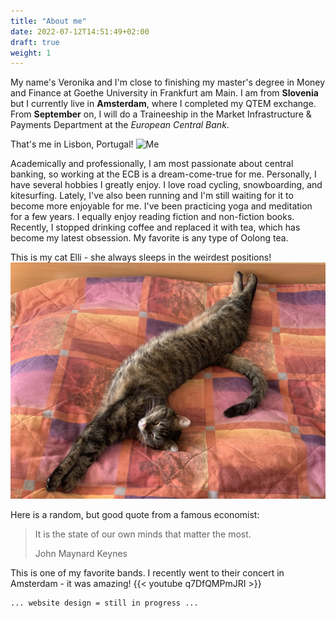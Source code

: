 ```yaml
---
title: "About me"
date: 2022-07-12T14:51:49+02:00
draft: true
weight: 1
---
```

My name's Veronika and I'm close to finishing my master's degree in Money and Finance at Goethe University in Frankfurt am Main. I am from **Slovenia** but I currently live in **Amsterdam**, where I completed my QTEM exchange. From **September** on, I will do a Traineeship in the Market Infrastructure & Payments Department at the _European Central Bank_.


That's me in Lisbon, Portugal!
![Me](Me.jpeg)


Academically and professionally, I am most passionate about central banking, so working at the ECB is a dream-come-true for me. Personally, I have several hobbies I greatly enjoy. I love road cycling, snowboarding, and kitesurfing. Lately, I've also been running and I'm still waiting for it to become more enjoyable for me. I've been practicing yoga and meditation for a few years. I equally enjoy reading fiction and non-fiction books. Recently, I stopped drinking coffee and replaced it with tea, which has become my latest obsession. My favorite is any type of Oolong tea. 


<!-- This is how you insert a picture, the document has to be in the content file-->
This is my cat Elli - she always sleeps in the weirdest positions!
![elli](Elli.jpeg)


Here is a random, but good quote from a famous economist:
<!-- This is how you make a quote -->
>It is the state of our own minds that matter the most.
>
>John Maynard Keynes

This is one of my favorite bands. I recently went to their concert in Amsterdam - it was amazing!
{{< youtube q7DfQMPmJRI >}}
<!-- Code Block: You can use codeblocks (backtick) to show users how you wrote your code! -->
```
... website design = still in progress ...
```



